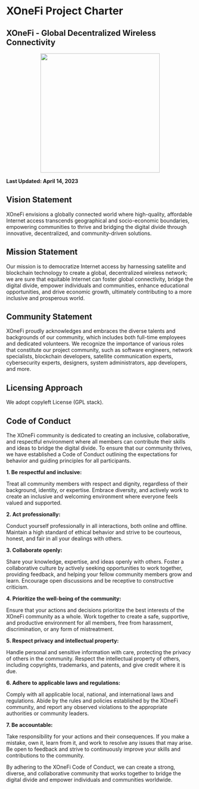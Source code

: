 # XOneFi Project Charter 

## XOneFi - Global Decentralized Wireless Connectivity

<p align="center">
<img width="320" src="/app/logo-v3.png">
</p>


**Last Updated: April 14, 2023**

## Vision Statement

XOneFi envisions a globally connected world where high-quality, affordable Internet access transcends geographical and socio-economic boundaries, empowering communities to thrive and bridging the digital divide through innovative, decentralized, and community-driven solutions.

## Mission Statement

Our mission is to democratize Internet access by harnessing satellite and blockchain technology to create a global, decentralized wireless network; we are sure that equitable Internet can foster global connectivity, bridge the digital divide, empower individuals and communities, enhance educational opportunities, and drive economic growth, ultimately contributing to a more inclusive and prosperous world.

## Community Statement

XOneFi proudly acknowledges and embraces the diverse talents and backgrounds of our community, which includes both full-time employees and dedicated volunteers. We recognize the importance of various roles that constitute our project community, such as software engineers, network specialists, blockchain developers, satellite communication experts, cybersecurity experts, designers, system administrators, app developers, and more.


## Licensing Approach

We adopt copyleft License (GPL stack). 

## Code of Conduct

The XOneFi community is dedicated to creating an inclusive, collaborative, and respectful environment where all members can contribute their skills and ideas to bridge the digital divide. To ensure that our community thrives, we have established a Code of Conduct outlining the expectations for behavior and guiding principles for all participants.

**1. Be respectful and inclusive:**

Treat all community members with respect and dignity, regardless of their background, identity, or expertise. Embrace diversity, and actively work to create an inclusive and welcoming environment where everyone feels valued and supported.

**2. Act professionally:**

Conduct yourself professionally in all interactions, both online and offline. Maintain a high standard of ethical behavior and strive to be courteous, honest, and fair in all your dealings with others.

**3. Collaborate openly:**

Share your knowledge, expertise, and ideas openly with others. Foster a collaborative culture by actively seeking opportunities to work together, providing feedback, and helping your fellow community members grow and learn. Encourage open discussions and be receptive to constructive criticism.

**4. Prioritize the well-being of the community:**

Ensure that your actions and decisions prioritize the best interests of the XOneFi community as a whole. Work together to create a safe, supportive, and productive environment for all members, free from harassment, discrimination, or any form of mistreatment.

**5. Respect privacy and intellectual property:**

Handle personal and sensitive information with care, protecting the privacy of others in the community. Respect the intellectual property of others, including copyrights, trademarks, and patents, and give credit where it is due.

**6. Adhere to applicable laws and regulations:**

Comply with all applicable local, national, and international laws and regulations. Abide by the rules and policies established by the XOneFi community, and report any observed violations to the appropriate authorities or community leaders.

**7. Be accountable:**

Take responsibility for your actions and their consequences. If you make a mistake, own it, learn from it, and work to resolve any issues that may arise. Be open to feedback and strive to continuously improve your skills and contributions to the community.

By adhering to the XOneFi Code of Conduct, we can create a strong, diverse, and collaborative community that works together to bridge the digital divide and empower individuals and communities worldwide.
